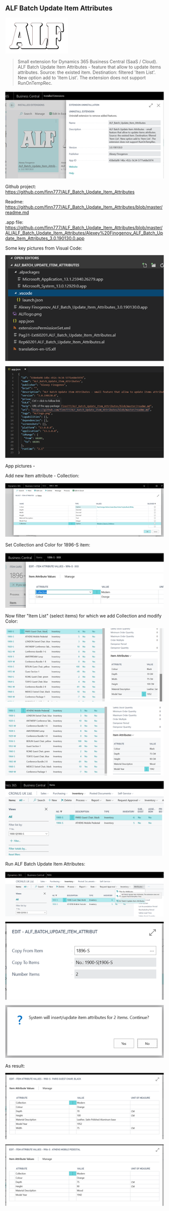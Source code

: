## ALF Batch Update Item Attributes
![](media/ALFlogo.png)
> Small extension for Dynamics 365 Business Central (SaaS / Cloud).
> ALF Batch Update Item Attributes - feature that allow to update items attributes. Source: the existed item. Destination: filtered 'Item List'. New option add to 'Item List'. The extension does not support RunOnTempRec.

![](media/ALFUpdateItemAttributes00.png)

Github project: <https://github.com/finn777/ALF_Batch_Update_Item_Attributes>
 
Readme: <https://github.com/finn777/ALF_Batch_Update_Item_Attributes/blob/master/readme.md>
 
.app file:  <https://github.com/finn777/ALF_Batch_Update_Item_Attributes/blob/master/AL/ALF_Batch_Update_Item_Attributes/Alexey%20Finogenov_ALF_Batch_Update_Item_Attributes_3.0.190130.0.app>

Some key pictures from Visual Code:

![](media/ALFUpdateItemAttributes01.png)

![](media/ALFUpdateItemAttributes02.png)

App pictures -

Add new Item attribute - Collection:

![](media/ALFUpdateItemAttributes03.png)

Set Collection and Color for 1896-S item:

![](media/ALFUpdateItemAttributes04.png)

Now filter "Item List" (select items) for which we add Collection and modify Color:

![](media/ALFUpdateItemAttributes05.png)

![](media/ALFUpdateItemAttributes06.png)

![](media/ALFUpdateItemAttributes07.png)

Run ALF Batch Update Item Attributes:

![](media/ALFUpdateItemAttributes08.png)

![](media/ALFUpdateItemAttributes09.png)

![](media/ALFUpdateItemAttributes10.png)

As result:

![](media/ALFUpdateItemAttributes11.png)

![](media/ALFUpdateItemAttributes12.png)
